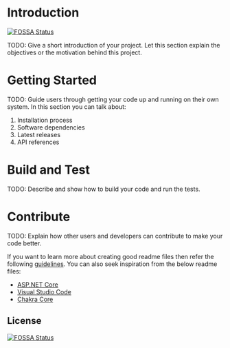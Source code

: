 # Introduction 
[![FOSSA Status](https://app.fossa.com/api/projects/git%2Bgithub.com%2FLeviateK%2FGolfOuting.svg?type=shield)](https://app.fossa.com/projects/git%2Bgithub.com%2FLeviateK%2FGolfOuting?ref=badge_shield)

TODO: Give a short introduction of your project. Let this section explain the objectives or the motivation behind this project. 

# Getting Started
TODO: Guide users through getting your code up and running on their own system. In this section you can talk about:
1.	Installation process
2.	Software dependencies
3.	Latest releases
4.	API references

# Build and Test
TODO: Describe and show how to build your code and run the tests. 

# Contribute
TODO: Explain how other users and developers can contribute to make your code better. 

If you want to learn more about creating good readme files then refer the following [guidelines](https://docs.microsoft.com/en-us/azure/devops/repos/git/create-a-readme?view=azure-devops). You can also seek inspiration from the below readme files:
- [ASP.NET Core](https://github.com/aspnet/Home)
- [Visual Studio Code](https://github.com/Microsoft/vscode)
- [Chakra Core](https://github.com/Microsoft/ChakraCore)

## License
[![FOSSA Status](https://app.fossa.com/api/projects/git%2Bgithub.com%2FLeviateK%2FGolfOuting.svg?type=large)](https://app.fossa.com/projects/git%2Bgithub.com%2FLeviateK%2FGolfOuting?ref=badge_large)